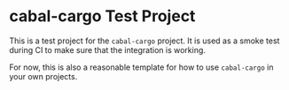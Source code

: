 # cabal-cargo Test Project

This is a test project for the `cabal-cargo` project. It is used as a smoke test
during CI to make sure that the integration is working.

For now, this is also a reasonable template for how to use `cabal-cargo` in your
own projects.
